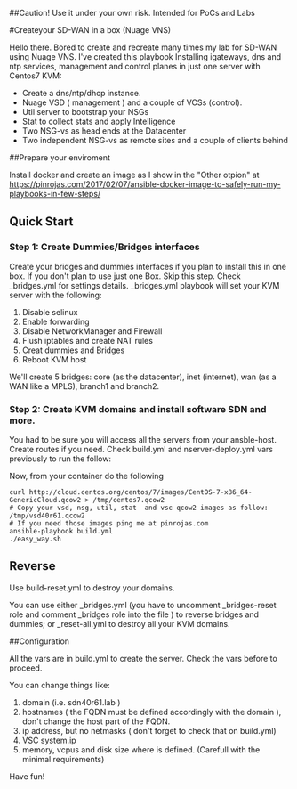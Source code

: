 ##Caution! Use it under your own risk. Intended for PoCs and Labs

#Createyour SD-WAN in a box (Nuage VNS)

Hello there. Bored to create and recreate many times my lab for SD-WAN using Nuage VNS. I've created this playbook
Installing igateways, dns and ntp services, management and control planes in just one server with Centos7 KVM:
- Create a dns/ntp/dhcp instance.
- Nuage VSD ( management ) and a couple of VCSs (control).
- Util server to bootstrap your NSGs
- Stat to collect stats and apply Intelligence
- Two NSG-vs as head ends at the Datacenter
- Two independent NSG-vs as remote sites and a couple of clients behind

##Prepare your enviroment

Install docker and create an image as I show in the "Other otpion" at https://pinrojas.com/2017/02/07/ansible-docker-image-to-safely-run-my-playbooks-in-few-steps/

## Quick Start

### Step 1: Create Dummies/Bridges interfaces
Create your bridges and dummies interfaces if you plan to install this in one box. If you don't plan to use just one Box. Skip this step.
Check _bridges.yml for settings details.
_bridges.yml playbook will set your KVM server with the following:

1. Disable selinux
2. Enable forwarding
3. Disable NetworkManager and Firewall
4. Flush iptables and create NAT rules
5. Creat dummies and Bridges
6. Reboot KVM host

We'll create 5 bridges: core (as the datacenter), inet (internet), wan (as a WAN like a MPLS), branch1 and branch2.

### Step 2: Create KVM domains and install software SDN and more.

You had to be sure you will access all the servers from your ansble-host. Create routes if you need.
Check build.yml and nserver-deploy.yml vars previously to run the follow:

Now, from your container do the following

```
curl http://cloud.centos.org/centos/7/images/CentOS-7-x86_64-GenericCloud.qcow2 > /tmp/centos7.qcow2
# Copy your vsd, nsg, util, stat  and vsc qcow2 images as follow: /tmp/vsd40r61.qcow2
# If you need those images ping me at pinrojas.com
ansible-playbook build.yml
./easy_way.sh
```

## Reverse

Use build-reset.yml to destroy your domains.

You can use either _bridges.yml (you have to uncomment _bridges-reset role and comment _bridges role into the file ) to reverse bridges and dummies; or _reset-all.yml to destroy all your KVM domains.

##Configuration

All the vars are in build.yml to create the server.
Check the vars before to proceed.

You can change things like:
1. domain (i.e. sdn40r61.lab )
2. hostnames ( the FQDN must be defined accordingly with the domain ), don't change the host part of the FQDN.
3. ip address, but no netmasks ( don't forget to check that on build.yml)
4. VSC system.ip
5. memory, vcpus and disk size where is defined. (Carefull with the minimal requirements)

Have fun!
